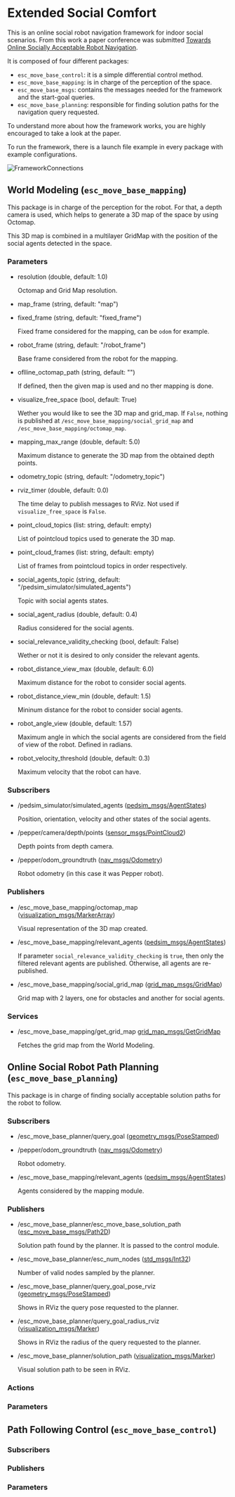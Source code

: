 # Extended Social Comfort

This is an online social robot navigation framework for indoor social scenarios. From this work a paper conference was submitted [Towards Online Socially Acceptable Robot Navigation](https://ieeexplore.ieee.org/document/9926686).

It is composed of four different packages:

- `esc_move_base_control`: it is a simple differential control method.
- `esc_move_base_mapping`: is in charge of the perception of the space.
- `esc_move_base_msgs`: contains the messages needed for the framework and the start-goal queries.
- `esc_move_base_planning`: responsible for finding solution paths for the navigation query requested.

To understand more about how the framework works, you are highly encouraged to take a look at the paper.

To run the framework, there is a launch file example in every package with example configurations.

![FrameworkConnections](https://i.imgur.com/0YOMmiD.png)

## World Modeling (`esc_move_base_mapping`)

This package is in charge of the perception for the robot. For that, a depth camera is used, which helps to generate a 3D map of the space by using Octomap.

This 3D map is combined in a multilayer GridMap with the position of the social agents detected in the space.

### Parameters

- resolution (double, default: 1.0)

  Octomap and Grid Map resolution.

- map_frame (string, default: "map")

- fixed_frame (string, default: "fixed_frame")

  Fixed frame considered for the mapping, can be `odom` for example.

- robot_frame (string, default: "/robot_frame")

  Base frame considered from the robot for the mapping.

- oflline_octomap_path (string, default: "")

  If defined, then the given map is used and no ther mapping is done.

- visualize_free_space (bool, default: True)

  Wether you would like to see the 3D map and grid_map. If `False`, nothing is published at `/esc_move_base_mapping/social_grid_map` and `/esc_move_base_mapping/octomap_map`.

- mapping_max_range (double, default: 5.0)

  Maximum distance to generate the 3D map from the obtained depth points.

- odometry_topic (string, default: "/odometry_topic")

- rviz_timer (double, default: 0.0)

  The time delay to publish messages to RViz. Not used if `visualize_free_space` is `False`.

- point_cloud_topics (list: string, default: empty)

  List of pointcloud topics used to generate the 3D map.

- point_cloud_frames (list: string, default: empty)

  List of frames from pointcloud topics in order respectively.

- social_agents_topic (string, default: "/pedsim_simulator/simulated_agents")

  Topic with social agents states.

- social_agent_radius (double, default: 0.4)

  Radius considered for the social agents.

- social_relevance_validity_checking (bool, default: False)

  Wether or not it is desired to only consider the relevant agents.

- robot_distance_view_max (double, default: 6.0)

  Maximum distance for the robot to consider social agents.

- robot_distance_view_min (double, default: 1.5)

  Mininum distance for the robot to consider social agents.

- robot_angle_view (double, default: 1.57)

  Maximum angle in which the social agents are considered from the field of view of the robot. Defined in radians.

- robot_velocity_threshold (double, default: 0.3)

  Maximum velocity that the robot can have.

### Subscribers

- /pedsim_simulator/simulated_agents ([pedsim_msgs/AgentStates](https://github.com/CardiffUniversityComputationalRobotics/pedsim_ros/blob/noetic-devel/pedsim_msgs/msg/AgentStates.msg))

  Position, orientation, velocity and other states of the social agents.

- /pepper/camera/depth/points ([sensor_msgs/PointCloud2](http://docs.ros.org/en/melodic/api/sensor_msgs/html/msg/PointCloud2.html))

  Depth points from depth camera.

- /pepper/odom_groundtruth ([nav_msgs/Odometry](http://docs.ros.org/en/noetic/api/nav_msgs/html/msg/Odometry.html))

  Robot odometry (in this case it was Pepper robot).

### Publishers

- /esc_move_base_mapping/octomap_map ([visualization_msgs/MarkerArray](http://docs.ros.org/en/noetic/api/visualization_msgs/html/msg/MarkerArray.html))

  Visual representation of the 3D map created.

- /esc_move_base_mapping/relevant_agents ([pedsim_msgs/AgentStates](https://github.com/CardiffUniversityComputationalRobotics/pedsim_ros/blob/noetic-devel/pedsim_msgs/msg/AgentStates.msg))

  If parameter `social_relevance_validity_checking` is `true`, then only the filtered relevant agents are published. Otherwise, all agents are re-published.

- /esc_move_base_mapping/social_grid_map ([grid_map_msgs/GridMap](http://docs.ros.org/en/kinetic/api/grid_map_msgs/html/msg/GridMap.html))

  Grid map with 2 layers, one for obstacles and another for social agents.

### Services

- /esc_move_base_mapping/get_grid_map [grid_map_msgs/GetGridMap](http://docs.ros.org/en/indigo/api/grid_map_msgs/html/srv/GetGridMap.html)

  Fetches the grid map from the World Modeling.

## Online Social Robot Path Planning (`esc_move_base_planning`)

This package is in charge of finding socially acceptable solution paths for the robot to follow.

### Subscribers

- /esc_move_base_planner/query_goal ([geometry_msgs/PoseStamped](http://docs.ros.org/en/noetic/api/geometry_msgs/html/msg/PoseStamped.html))
- /pepper/odom_groundtruth ([nav_msgs/Odometry](http://docs.ros.org/en/noetic/api/nav_msgs/html/msg/Odometry.html))

  Robot odometry.

- /esc_move_base_mapping/relevant_agents ([pedsim_msgs/AgentStates](https://github.com/CardiffUniversityComputationalRobotics/pedsim_ros/blob/noetic-devel/pedsim_msgs/msg/AgentStates.msg))

  Agents considered by the mapping module.

### Publishers

- /esc_move_base_planner/esc_move_base_solution_path ([esc_move_base_msgs/Path2D](https://github.com/CardiffUniversityComputationalRobotics/esc-nav-stack/blob/world_modeling/esc_move_base_msgs/msg/Path2D.msg))

  Solution path found by the planner. It is passed to the control module.

- /esc_move_base_planner/esc_num_nodes ([std_msgs/Int32](http://docs.ros.org/en/melodic/api/std_msgs/html/msg/Int32.html))

  Number of valid nodes sampled by the planner.

- /esc_move_base_planner/query_goal_pose_rviz ([geometry_msgs/PoseStamped](http://docs.ros.org/en/noetic/api/geometry_msgs/html/msg/PoseStamped.html))

  Shows in RViz the query pose requested to the planner.

- /esc_move_base_planner/query_goal_radius_rviz ([visualization_msgs/Marker](http://docs.ros.org/en/noetic/api/visualization_msgs/html/msg/Marker.html))

  Shows in RViz the radius of the query requested to the planner.

- /esc_move_base_planner/solution_path ([visualization_msgs/Marker](http://docs.ros.org/en/noetic/api/visualization_msgs/html/msg/Marker.html))

  Visual solution path to be seen in RViz.

### Actions

### Parameters

## Path Following Control (`esc_move_base_control`)

### Subscribers

### Publishers

### Parameters

